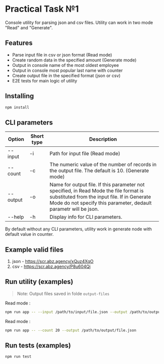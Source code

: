 # Practical Task №1

Console utility for parsing json and csv files. Utility can work in two mode "Read" and "Generate".

## Features

- Parse input file in csv or json format (Read mode)
- Create random data in the specified amount (Generate mode)
- Output in console name of the most oldest employee
- Output in console most popular last name with counter 
- Create output file in the specified format (json or csv)
- E2E tests for main logic of utility 




## Installing
```sh
npm install
```

## CLI parameters

| Option | Short type | Description |
| - | - | - |
| --input | -i | Path for input file (Read mode)
| --count | -c | The numeric value of the number of records in the output file. The default is 10. (Generate mode)
| --output | -o  | Name for output file. If this parameter not specified, in Read Mode the file format is substituted from the input file. If in Generate Mode do not specify this parameter, dedault parametr will be json. 
| --help | -h | Display info for CLI parameters.

By default without any CLI parameters, utility work in generate node with default value in counter.
## Example valid files

1. json - https://scr.abz.agency/xQuz4XqO
2. csv - https://scr.abz.agency/P8u604Qj

## Run utility (examples)

> Note:  Output files saved in folde `output-files`

Read mode : 

```sh
npm run app -- --input /path/to/input/file.json --output /path/to/output/file.json
```

Read mode : 

```sh
npm run app -- --count 20 --output /path/to/output/file.json
```

## Run tests (examples)

```sh
npm run test
```


